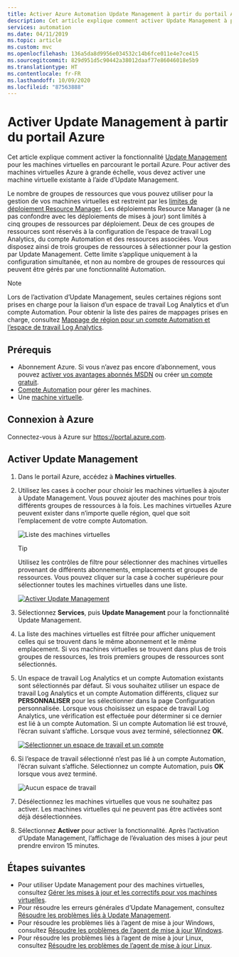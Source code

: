 ```yaml
---
title: Activer Azure Automation Update Management à partir du portail Azure
description: Cet article explique comment activer Update Management à partir du portail Azure.
services: automation
ms.date: 04/11/2019
ms.topic: article
ms.custom: mvc
ms.openlocfilehash: 136a5da8d9956e034532c14b6fce011e4e7ce415
ms.sourcegitcommit: 829d951d5c90442a38012daaf77e86046018e5b9
ms.translationtype: HT
ms.contentlocale: fr-FR
ms.lasthandoff: 10/09/2020
ms.locfileid: "87563888"
---
```

# <a name="enable-update-management-from-the-azure-portal"></a>Activer Update Management à partir du portail Azure

Cet article explique comment activer la fonctionnalité [Update Management](update-mgmt-overview.md) pour les machines virtuelles en parcourant le portail Azure. Pour activer des machines virtuelles Azure à grande échelle, vous devez activer une machine virtuelle existante à l’aide d’Update Management.

Le nombre de groupes de ressources que vous pouvez utiliser pour la gestion de vos machines virtuelles est restreint par les [limites de déploiement Resource Manager](../../azure-resource-manager/templates/cross-scope-deployment.md). Les déploiements Resource Manager (à ne pas confondre avec les déploiements de mises à jour) sont limités à cinq groupes de ressources par déploiement. Deux de ces groupes de ressources sont réservés à la configuration de l’espace de travail Log Analytics, du compte Automation et des ressources associées. Vous disposez ainsi de trois groupes de ressources à sélectionner pour la gestion par Update Management. Cette limite s’applique uniquement à la configuration simultanée, et non au nombre de groupes de ressources qui peuvent être gérés par une fonctionnalité Automation.

> [!NOTE]
> Lors de l’activation d’Update Management, seules certaines régions sont prises en charge pour la liaison d’un espace de travail Log Analytics et d’un compte Automation. Pour obtenir la liste des paires de mappages prises en charge, consultez [Mappage de région pour un compte Automation et l’espace de travail Log Analytics](../how-to/region-mappings.md).

## <a name="prerequisites"></a>Prérequis

* Abonnement Azure. Si vous n’avez pas encore d’abonnement, vous pouvez [activer vos avantages abonnés MSDN](https://azure.microsoft.com/pricing/member-offers/msdn-benefits-details/) ou créer [un compte gratuit](https://azure.microsoft.com/free/?WT.mc_id=A261C142F).
* [Compte Automation](../index.yml) pour gérer les machines.
* Une [machine virtuelle](../../virtual-machines/windows/quick-create-portal.md).

## <a name="sign-in-to-azure"></a>Connexion à Azure

Connectez-vous à Azure sur https://portal.azure.com.

## <a name="enable-update-management"></a>Activer Update Management

1. Dans le portail Azure, accédez à **Machines virtuelles**.

2. Utilisez les cases à cocher pour choisir les machines virtuelles à ajouter à Update Management. Vous pouvez ajouter des machines pour trois différents groupes de ressources à la fois. Les machines virtuelles Azure peuvent exister dans n’importe quelle région, quel que soit l’emplacement de votre compte Automation.

    ![Liste des machines virtuelles](media/update-mgmt-enable-portal/vmlist.png)

    > [!TIP]
    > Utilisez les contrôles de filtre pour sélectionner des machines virtuelles provenant de différents abonnements, emplacements et groupes de ressources. Vous pouvez cliquer sur la case à cocher supérieure pour sélectionner toutes les machines virtuelles dans une liste.

    [ ![Activer Update Management](./media/update-mgmt-enable-portal/onboard-feature.png)](./media/update-mgmt-enable-portal/onboard-feature-expanded.png#lightbox)

3. Sélectionnez **Services**, puis **Update Management** pour la fonctionnalité Update Management.

4. La liste des machines virtuelles est filtrée pour afficher uniquement celles qui se trouvent dans le même abonnement et le même emplacement. Si vos machines virtuelles se trouvent dans plus de trois groupes de ressources, les trois premiers groupes de ressources sont sélectionnés.

5. Un espace de travail Log Analytics et un compte Automation existants sont sélectionnés par défaut. Si vous souhaitez utiliser un espace de travail Log Analytics et un compte Automation différents, cliquez sur **PERSONNALISER** pour les sélectionner dans la page Configuration personnalisée. Lorsque vous choisissez un espace de travail Log Analytics, une vérification est effectuée pour déterminer si ce dernier est lié à un compte Automation. Si un compte Automation lié est trouvé, l’écran suivant s’affiche. Lorsque vous avez terminé, sélectionnez **OK**.

    [ ![Sélectionner un espace de travail et un compte](./media/update-mgmt-enable-portal/select-workspace-and-account.png)](./media/update-mgmt-enable-portal/select-workspace-and-account-expanded.png#lightbox)

6. Si l’espace de travail sélectionné n’est pas lié à un compte Automation, l’écran suivant s’affiche. Sélectionnez un compte Automation, puis **OK** lorsque vous avez terminé.

    ![Aucun espace de travail](media/update-mgmt-enable-portal/no-workspace.png)

7. Désélectionnez les machines virtuelles que vous ne souhaitez pas activer. Les machines virtuelles qui ne peuvent pas être activées sont déjà désélectionnées.

8. Sélectionnez **Activer** pour activer la fonctionnalité. Après l’activation d’Update Management, l’affichage de l’évaluation des mises à jour peut prendre environ 15 minutes.

## <a name="next-steps"></a>Étapes suivantes

* Pour utiliser Update Management pour des machines virtuelles, consultez [Gérer les mises à jour et les correctifs pour vos machines virtuelles](update-mgmt-manage-updates-for-vm.md).
* Pour résoudre les erreurs générales d’Update Management, consultez [Résoudre les problèmes liés à Update Management](../troubleshoot/update-management.md).
* Pour résoudre les problèmes liés à l’agent de mise à jour Windows, consultez [Résoudre les problèmes de l’agent de mise à jour Windows](../troubleshoot/update-agent-issues.md).
* Pour résoudre les problèmes liés à l’agent de mise à jour Linux, consultez [Résoudre les problèmes de l’agent de mise à jour Linux](../troubleshoot/update-agent-issues-linux.md).
